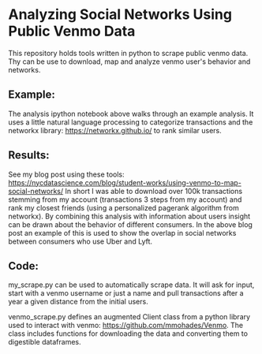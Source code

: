 # Analyzing Social Networks Using Public Venmo Data
This repository holds tools written in python to scrape public venmo data. Thy can be use to download, map and analyze venmo user's behavior and networks. 

## Example:
The analysis ipython notebook above walks through an example analysis. It uses a little natural language processing to categorize transactions and the networkx library: https://networkx.github.io/ to rank similar users. 

## Results:
See my blog post using these tools: https://nycdatascience.com/blog/student-works/using-venmo-to-map-social-networks/
In short I was able to download over 100k transactions stemming from my account (transactions 3 steps from my account) and rank my closest friends (using a personalized pagerank algorithm from networkx). By combining this analysis with information about users insight can be drawn about the behavior of different consumers. In the above blog post an example of this is used to show the overlap in social networks between consumers who use Uber and Lyft. 

## Code:
my_scrape.py can be used to automatically scrape data. It will ask for input, start with a venmo username or just a name and pull transactions after a year a given distance from the initial users.

venmo_scrape.py defines an augmented Client class from a python library used to interact with venmo: https://github.com/mmohades/Venmo. The class includes functions for downloading the data and converting them to digestible dataframes. 



